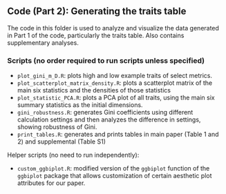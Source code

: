 ## Code (Part 2): Generating the traits table

The code in this folder is used to analyze and visualize the data generated in Part 1 of the code, particularly the traits table. Also contains supplementary analyses.

### Scripts (no order required to run scripts unless specified)

-   `plot_gini_m_D.R`: plots high and low example traits of select metrics.
-   `plot_scatterplot_matrix_density.R`: plots a scatterplot matrix of the main six statistics and the densities of those statistics
-   `plot_statistic_PCA.R`: plots a PCA plot of all traits, using the main six summary statistics as the initial dimensions.
-   `gini_robustness.R`: generates Gini coefficients using different calculation settings and then analyzes the difference in settings, showing robustness of Gini.
-   `print_tables.R`: generates and prints tables in main paper (Table 1 and 2) and supplemental (Table S1)

Helper scripts (no need to run independently):

-   `custom_ggbiplot.R`: modified version of the `ggbiplot` function of the `ggbiplot` package that allows customization of certain aesthetic plot attributes for our paper.
